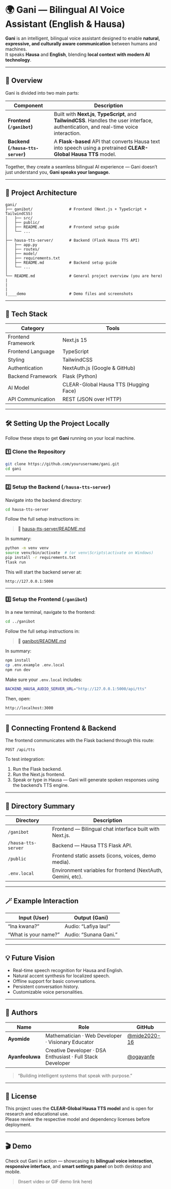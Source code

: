 # 🌍 Gani — Bilingual AI Voice Assistant (English & Hausa)

**Gani** is an intelligent, bilingual voice assistant designed to enable **natural, expressive, and culturally aware communication** between humans and machines.  
It speaks **Hausa** and **English**, blending **local context with modern AI technology**.

---

## 🧠 Overview

Gani is divided into two main parts:

| Component                         | Description                                                                                                                               |
| --------------------------------- | ----------------------------------------------------------------------------------------------------------------------------------------- |
| **Frontend (`/ganibot`)**         | Built with **Next.js**, **TypeScript**, and **TailwindCSS**. Handles the user interface, authentication, and real-time voice interaction. |
| **Backend (`/hausa-tts-server`)** | A **Flask-based** API that converts Hausa text into speech using a pretrained **CLEAR-Global Hausa TTS** model.                           |

Together, they create a seamless bilingual AI experience — Gani doesn’t just understand you, **Gani speaks your language.**

---

## 🧩 Project Architecture

```
gani/
├── ganibot/                # Frontend (Next.js + TypeScript + TailwindCSS)
│   ├── src/
│   ├── public/
│   ├── README.md           # Frontend setup guide
│   └── ...
│
├── hausa-tts-server/       # Backend (Flask Hausa TTS API)
│   ├── app.py
│   ├── routes/
│   ├── model/
│   ├── requirements.txt
│   ├── README.md           # Backend setup guide
│   └── ...
│
└── README.md               # General project overview (you are here)
|
|
|
|____demo                   # Demo files and screenshots
```

---

## 🧰 Tech Stack

| Category           | Tools                                 |
| ------------------ | ------------------------------------- |
| Frontend Framework | Next.js 15                            |
| Frontend Language  | TypeScript                            |
| Styling            | TailwindCSS                           |
| Authentication     | NextAuth.js (Google & GitHub)         |
| Backend Framework  | Flask (Python)                        |
| AI Model           | CLEAR-Global Hausa TTS (Hugging Face) |
| API Communication  | REST (JSON over HTTP)                 |

---

## 🛠️ Setting Up the Project Locally

Follow these steps to get **Gani** running on your local machine.

### 1️⃣ Clone the Repository

```bash
git clone https://github.com/yourusername/gani.git
cd gani
```

---

### 2️⃣ Setup the Backend (`/hausa-tts-server`)

Navigate into the backend directory:

```bash
cd hausa-tts-server
```

Follow the full setup instructions in:

> 📘 [hausa-tts-server/README.md](./hausa-tts-server/README.md)

In summary:

```bash
python -m venv venv
source venv/bin/activate  # (or venv\Scripts\activate on Windows)
pip install -r requirements.txt
flask run
```

This will start the backend server at:

```
http://127.0.0.1:5000
```

---

### 3️⃣ Setup the Frontend (`/ganibot`)

In a new terminal, navigate to the frontend:

```bash
cd ../ganibot
```

Follow the full setup instructions in:

> 📘 [ganibot/README.md](./ganibot/README.md)

In summary:

```bash
npm install
cp .env.example .env.local
npm run dev
```

Make sure your `.env.local` includes:

```bash
BACKEND_HAUSA_AUDIO_SERVER_URL="http://127.0.0.1:5000/api/tts"
```

Then, open:

```
http://localhost:3000
```

---

## 🔗 Connecting Frontend & Backend

The frontend communicates with the Flask backend through this route:

```
POST /api/tts
```

To test integration:

1. Run the Flask backend.
2. Run the Next.js frontend.
3. Speak or type in Hausa — Gani will generate spoken responses using the backend’s TTS engine.

---

## 🧭 Directory Summary

| Directory           | Description                                                 |
| ------------------- | ----------------------------------------------------------- |
| `/ganibot`          | Frontend — Bilingual chat interface built with Next.js.     |
| `/hausa-tts-server` | Backend — Hausa TTS Flask API.                              |
| `/public`           | Frontend static assets (icons, voices, demo media).         |
| `.env.local`        | Environment variables for frontend (NextAuth, Gemini, etc). |

---

## 🪄 Example Interaction

| Input (User)         | Output (Gani)         |
| -------------------- | --------------------- |
| “Ina kwana?”         | Audio: “Lafiya lau!”  |
| “What is your name?” | Audio: “Sunana Gani.” |

---

## 💡 Future Vision

- Real-time speech recognition for Hausa and English.
- Natural accent synthesis for localized speech.
- Offline support for basic conversations.
- Persistent conversation history.
- Customizable voice personalities.

---

## 🩵 Authors

| Name            | Role                                                       | GitHub                                         |
| --------------- | ---------------------------------------------------------- | ---------------------------------------------- |
| **Ayomide**     | Mathematician · Web Developer · Visionary Educator         | [@mide2020-16](https://github.com/mide2020-16) |
| **Ayanfeoluwa** | Creative Developer · DSA Enthusiast · Full Stack Developer | [@ogayanfe](https://github.com/ogayanfe)       |

> “Building intelligent systems that speak with purpose.”

---

## 📜 License

This project uses the **CLEAR-Global Hausa TTS model** and is open for research and educational use.  
Please review the respective model and dependency licenses before deployment.

---

## 🎬 Demo

Check out Gani in action — showcasing its **bilingual voice interaction**, **responsive interface**, and **smart settings panel** on both desktop and mobile.

> (Insert video or GIF demo link here)
